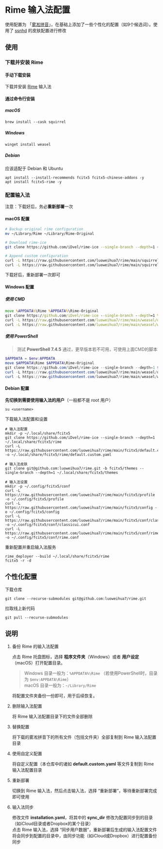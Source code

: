 # Rime 输入法配置

使用配置为 「[雾凇拼音](https://github.com/iDvel/rime-ice)」，在基础上添加了一些个性化的配置（如9个候选词）。使用了 [ssnhd](https://github.com/ssnhd/rime) 的皮肤配置进行修改

## 使用

### 下载并安装 Rime

#### 手动下载安装

下载并安装 [Rime](https://rime.im/download/) 输入法

#### 通过命令行安装

##### macOS

```shell
brew install --cask squirrel
```

##### Windows

```powershell
winget install weasel
```

##### Debian

应该适配于 Debian 和 Ubuntu

```shell
apt install --install-recommends fcitx5 fcitx5-chinese-addons -y
apt install fcitx5-rime -y
```

### 配置输入法

注意：下载好后，务必**重新部署**一次

#### macOS 配置

```sh
# Backup original rime configuration
mv ~/Library/Rime ~/Library/Rime-Original

# Download rime-ice
git clone https://github.com/iDvel/rime-ice --single-branch --depth=1 ~/Library/Rime

# Append custom configuration
curl -L https://raw.githubusercontent.com/luoweihua7/rime/main/squirrel/default.custom.yaml -o ~/Library/Rime/default.custom.yaml
curl -L https://raw.githubusercontent.com/luoweihua7/rime/main/squirrel/squirrel.custom.yaml -o ~/Library/Rime/squirrel.custom.yaml
```

下载好后，重新部署一次即可

#### Windows 配置

##### 使用 CMD

```cmd
move %APPDATA%\Rime %APPDATA%\Rime-Original
git clone https://github.com/iDvel/rime-ice --single-branch --depth=1 %APPDATA%\Rime
curl -L https://raw.githubusercontent.com/luoweihua7/rime/main/weasel/default.custom.yaml -o %APPDATA%\Rime/default.custom.yaml
curl -L https://raw.githubusercontent.com/luoweihua7/rime/main/weasel/weasel.custom.yaml -o %APPDATA%\Rime/weasel.custom.yaml
```

##### 使用 PowerShell

> 测试 **PowerShell 7.4.5** 通过，更早版本若不可用，可使用上面CMD的脚本

```powershell
$APPDATA = $env:APPDATA
move $APPDATA\Rime $APPDATA\Rime-Original
git clone https://github.com/iDvel/rime-ice --single-branch --depth=1 $APPDATA\Rime
curl -L https://raw.githubusercontent.com/luoweihua7/rime/main/weasel/default.custom.yaml -o $APPDATA\Rime/default.custom.yaml
curl -L https://raw.githubusercontent.com/luoweihua7/rime/main/weasel/weasel.custom.yaml -o $APPDATA\Rime/weasel.custom.yaml
```

#### Debian 配置

**先切换到需要使用输入法的用户**（一般都不是 root 用户）

```shell
su <username>
```

下载输入法配置和设置

```shell
# 输入法配置
mkdir -p ~/.local/share/fcitx5
git clone https://github.com/iDvel/rime-ice --single-branch --depth=1 ~/.local/share/fcitx5/rime
curl -L https://raw.githubusercontent.com/luoweihua7/rime/main/fcitx5/default.custom.yaml -o ~/.local/share/fcitx5/rime/default.custom.yaml

# 输入法皮肤
git clone git@github.com:luoweihua7/rime.git -b fcitx5/themes --single-branch --depth=1 ~/.local/share/fcitx5/themes

# 输入法设置
mkdir -p ~/.config/fcitx5/conf
curl -L https://raw.githubusercontent.com/luoweihua7/rime/main/fcitx5/profile -o ~/.config/fcitx5/profile
curl -L https://raw.githubusercontent.com/luoweihua7/rime/main/fcitx5/config -o ~/.config/fcitx5/config
curl -L https://raw.githubusercontent.com/luoweihua7/rime/main/fcitx5/conf/classicui.conf -o ~/.config/fcitx5/conf/classicui.conf
curl -L https://raw.githubusercontent.com/luoweihua7/rime/main/fcitx5/conf/rime.conf -o ~/.config/fcitx5/conf/rime.conf
```

重新配置并重启输入法服务

```shell
rime_deployer --build ~/.local/share/fcitx5/rime
fcitx5 -r -d
```

## 个性化配置

下载仓库

```shell
git clone --recurse-submodules git@github.com:luoweihua7/rime.git
```

拉取线上新代码

```shell
git pull --recurse-submodules
```

## 说明

1. 备份 Rime 的输入法配置

    点击 Rime 托盘图标，选择 **程序文件夹**（Windows）或者 **用户设定**（macOS）打开配置目录。

    > Windows 目录一般为：`%APPDATA%\Rime` （若使用PowerShell时，目录为 `$env:APPDATA\Rime`） <br>
    > macOS 目录一般为：`~/Library/Rime`

    将配置文件夹备份一份即可，用于后续恢复。

2. 删除输入法配置

    将 Rime 输入法配置目录下的文件全部删除

3. 替换配置

    将下载的雾凇拼音下的所有文件（包括文件夹）全部复制到 Rime 输入法配置目录

4. 使用自定义配置

    将自定义配置（本仓库中的诸如 **default.custom.yaml** 等文件复制到 Rime 输入法配置目录

5. 重新部署

    切换到 Rime 输入法，然后点击输入法，选择 “重新部署”，等待重新部署完成即可使用

6. 输入法同步

    修改文件 **installation.yaml**，将其中的 **sync_dir** 修改为配置同步到的目录（如iCloud目录或者Dropbox的某个目录）<br>
    点击 Rime 输入法，选择 “同步用户数据”，重新部署后生成的输入法配置文件将会同步到配置的目录中，由同步功能（如iCloud或Dropbox）进行配置备份同步
